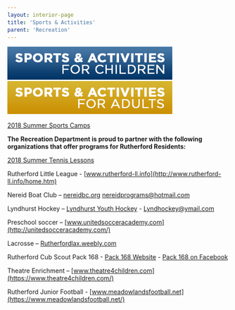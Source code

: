 ```yaml
---
layout: interior-page
title: 'Sports & Activities'
parent: 'Recreation'
---
```


<a href="childrens-catalog/"><img src="childrenssports.jpg" alt="Children's Sports"></a>
<a href="adult-catalog/"><img src="adultssports.jpg" alt="Adults' Sports"></a>


[2018 Summer Sports Camps](https://www.rutherford-nj.com/departments/recreation/sports-and-activities/2018-sports-camps/)


**The Recreation Department is proud to partner with the following organizations that offer programs for Rutherford Residents:** 

[2018 Summer Tennis Lessons](https://storage.googleapis.com/static.rutherford-nj.com/recreation/Summer%20Tennis%20Lessons%20-%202018.pdf)

Rutherford Little League - [www.rutherford-ll.info](http://www.rutherford-ll.info/home.htm)

Nereid Boat Club – [nereidbc.org](http://nereidbc.org/) nereidprograms@hotmail.com

Lyndhurst Hockey – [Lyndhurst Youth Hockey](http://www.leaguelineup.com/welcome.asp?url=lyhl) -  Lyndhockey@ymail.com

Preschool soccer – [www.unitedsocceracademy.com](http://unitedsocceracademy.com/)

Lacrosse – [Rutherfordlax.weebly.com](http://rutherfordlax.weebly.com/)

Rutherford Cub Scout Pack 168 - [Pack 168 Website](https://pack168rutherford.wordpress.com/) - [Pack 168 on Facebook](https://www.facebook.com/Cub-Scout-Pack-168-Rutherford-NJ-774991122514085/)

Theatre Enrichment – [www.theatre4children.com](https://www.theatre4children.com/)

Rutherford Junior Football - [www.meadowlandsfootball.net](https://www.meadowlandsfootball.net/)


